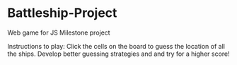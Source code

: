 # Battleship-Project
Web game for JS Milestone project

Instructions to play:
Click the cells on the board to guess the location of all the ships. Develop better guessing strategies and and try for a higher score!